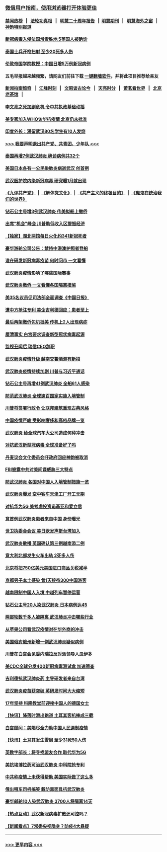 ### [微信用户指南，使用浏览器打开体验更佳](https://github.com/gfw-breaker/banned-news1/blob/master/indexes/wechat-guide.md?t=0)
#### [禁闻热榜](热点新闻.md?t=0)  &nbsp;&nbsp;|&nbsp;&nbsp; [法轮功真相](https://github.com/gfw-breaker/truth/blob/master/README.md?t=0) &nbsp;&nbsp;|&nbsp;&nbsp; [明慧二十周年报告](https://github.com/gfw-breaker/mh-reports/blob/master/README.md?t=0) &nbsp;&nbsp;|&nbsp;&nbsp;[明慧期刊](https://github.com/gfw-breaker/mh-qikan) &nbsp;&nbsp;|&nbsp;&nbsp; [明慧海外之窗](https://github.com/gfw-breaker/mh-news/blob/master/README.md?t=0) &nbsp;&nbsp;|&nbsp;&nbsp; [神韵特别报道](https://github.com/gfw-breaker/mh-news/blob/master/shenyun.md?t=0)
#### [新冠病毒入侵法国滑雪胜地 5英国人被确诊](../pages/nsc418/n11854307.md?t=02090344) 
#### [泰国士兵开枪扫射 至少20死多人伤](../pages/nsc418/n11854276.md?t=02090344) 
#### [伦敦帝国学院教授：中国日增5万例新冠病例](../pages/nsc418/n11854174.md?t=02090344) 
#### 五毛举报越来越频繁，请网友们前往下载 [一键翻墙软件](https://github.com/gfw-breaker/ssr-accounts)，并将此项目推荐给亲友
#### [新闻拍案惊奇](https://github.com/gfw-breaker/banned-news1/blob/master/pages/link4.md) &nbsp;&nbsp;|&nbsp;&nbsp; [江峰时刻](https://github.com/gfw-breaker/banned-news1/blob/master/pages/link4.md) &nbsp;&nbsp;|&nbsp;&nbsp; [文昭谈古论今](https://github.com/gfw-breaker/banned-news1/blob/master/pages/link4.md) &nbsp;&nbsp;|&nbsp;&nbsp; [天亮时分](https://github.com/gfw-breaker/banned-news1/blob/master/pages/link4.md) &nbsp;&nbsp;|&nbsp;&nbsp; [萧茗看世界](https://github.com/gfw-breaker/banned-news1/blob/master/pages/link4.md) &nbsp;&nbsp;|&nbsp;&nbsp; [北京老茶馆](https://github.com/gfw-breaker/banned-news1/blob/master/pages/link4.md) &nbsp;&nbsp;|&nbsp;&nbsp; 
#### [李文亮之死加剧危机 令中共执政基础动摇](../pages/nsc418/n11854003.md?t=02090344) 
#### [美专家加入WHO访华抗疫情 北京仍未批准](../pages/nsc418/n11854043.md?t=02090344) 
#### [印度外长：滞留武汉80名学生有10人发烧](../pages/nsc418/n11853821.md?t=02090344) 
#### [>>> 我要声明退出共产党、共青团、少年队 <<<](https://github.com/begood0513/goodnews/blob/master/quit/letter.md) 
#### [泰国再增7例武汉肺炎 确诊病例共32个](../pages/nsc418/n11853808.md?t=02090344) 
#### [美国日本各有一公民染肺炎病逝武汉 创首例](../pages/nsc418/n11853509.md?t=02090344) 
#### [武汉医护院内染新冠病毒 研究曝1月就出现](../pages/nsc418/n11852928.md?t=02090344) 
#### [《九评共产党》](https://github.com/begood0513/9ping.md/blob/master/README.md) &nbsp;|&nbsp; [《解体党文化》](../../../../jtdwh.md/blob/master/README.md)  &nbsp;|&nbsp; [《共产主义的终极目的》](../../../../gczydzjmd.md/blob/master/README.md) &nbsp;|&nbsp; [《魔鬼在统治我们的世界》](../../../../mgztzwmdsj.md/blob/master/README.md) 
#### [钻石公主号增3例武汉肺炎 传美拟船上撤侨](../pages/nsc418/n11853240.md?t=02090344) 
#### [出席“机会”峰会 川普助低收入区提振经济](../pages/nsc418/n11853232.md?t=02090344) 
#### [【独家】湖北两馆每日火化约341新冠死者](../pages/nsc418/n11845444.md?t=02090344) 
#### [豪华游轮公司公告：禁持中港澳护照者登船](../pages/nsc418/n11852761.md?t=02090344) 
#### [谁在研发新冠病毒疫苗 何时问市 一文看懂](../pages/nsc418/n11852840.md?t=02090344) 
#### [武汉肺炎疫情影响了哪些国际赛事](../pages/nsc418/n11852441.md?t=02090344) 
#### [武汉肺炎撤侨 一文看懂各国隔离措施](../pages/nsc418/n11844216.md?t=02090344) 
#### [美35名议员促司法部全面调查《中国日报》](../pages/nsc418/n11852435.md?t=02090344) 
#### [遭中方抢注专利 美企吉利德回应：患者至上](../pages/nsc418/n11852037.md?t=02090344) 
#### [最后两架撤侨包机抵美 传机上2人出现病症](../pages/nsc418/n11852173.md?t=02090344) 
#### [厘清事实 白宫要求调查新型冠状病毒起源](../pages/nsc418/n11852106.md?t=02090344) 
#### [监视丑闻后 瑞信CEO辞职](../pages/nsc418/n11852127.md?t=02090344) 
#### [武汉肺炎疫情升级 越南交警酒测有新招](../pages/nsc418/n11851632.md?t=02090344) 
#### [武汉肺炎疫情持续加剧 川普与习近平通话](../pages/nsc418/n11851613.md?t=02090344) 
#### [钻石公主号再增41例武汉肺炎 全船61人感染](../pages/nsc418/n11850401.md?t=02090344) 
#### [防范武汉肺炎 全球逾百国家实施入境管制](../pages/nsc418/n11850557.md?t=02090344) 
#### [川普将签署行政令 让联邦建筑重现古典风格](../pages/nsc418/n11850654.md?t=02090344) 
#### [中国疫情严峻 受影响奢侈和高档品牌一览](../pages/nsc418/n11850319.md?t=02090344) 
#### [武汉肺炎 给全球汽车大公司造成何种冲击](../pages/nsc418/n11850056.md?t=02090344) 
#### [对抗武汉新型冠病毒 全球准备好了吗](../pages/nsc418/n11850142.md?t=02090344) 
#### [丹麦议会文化委员会吁政府回应神韵被取消](../pages/nsc418/n11849312.md?t=02090344) 
#### [FBI披露中共对美间谍威胁三大特点](../pages/nsc418/n11849700.md?t=02090344) 
#### [防武汉肺炎 各国对中国人入境管制措施一览](../pages/nsc418/n11838726.md?t=02090344) 
#### [武汉肺炎爆发 空中客车天津工厂开工无期](../pages/nsc418/n11849634.md?t=02090344) 
#### [对抗华为5G 美考虑投资诺基亚和爱立信](../pages/nsc418/n11849510.md?t=02090344) 
#### [意首例武汉肺炎患者来自中国 身份曝光](../pages/nsc418/n11849454.md?t=02090344) 
#### [世卫执委会会议 美日欧发声挺台湾加入](../pages/nsc418/n11849433.md?t=02090344) 
#### [武汉肺炎散播 英国确认第三例越南添二例](../pages/nsc418/n11849439.md?t=02090344) 
#### [意大利北部发生火车出轨 2死多人伤](../pages/nsc418/n11848999.md?t=02090344) 
#### [北京将把750亿美元美国进口商品关税减半](../pages/nsc418/n11848896.md?t=02090344) 
#### [京都男子本土感染 曾1天接待300中国游客](../pages/nsc418/n11848641.md?t=02090344) 
#### [越南限制中国人入境 中越列车暂停运营](../pages/nsc418/n11847844.md?t=02090344) 
#### [钻石公主号20人染武汉肺炎 日本病例达45](../pages/nsc418/n11847823.md?t=02090344) 
#### [两邮轮数千多人被隔离 武汉肺炎冲击哪些行业](../pages/nsc418/n11847456.md?t=02090344) 
#### [从苹果公司看武汉疫情对在华外商的冲击](../pages/nsc418/n11847586.md?t=02090344) 
#### [美国俄亥俄州新增一例武汉肺炎疑似病例](../pages/nsc418/n11847714.md?t=02090344) 
#### [川普在白宫会见委内瑞拉反对派领导人瓜伊多](../pages/nsc418/n11847391.md?t=02090344) 
#### [美CDC全球分发400新冠病毒测试盒 加速筛查](../pages/nsc418/n11847260.md?t=02090344) 
#### [吉利德抗武汉肺炎药 主导研发者来自台湾](../pages/nsc418/n11847064.md?t=02090344) 
#### [武汉肺炎疫苗获突破 英研发时间大大缩短](../pages/nsc418/n11846915.md?t=02090344) 
#### [17年坚持 科隆教堂前迎接中国人的德国女士](../pages/nsc418/n11846781.md?t=02090344) 
#### [【快讯】降落时滑出跑道 土耳其客机摔成三截](../pages/nsc418/n11847021.md?t=02090344) 
#### [白宫顾问：美竭尽全力助中国人民遏制疫情](../pages/nsc418/n11846756.md?t=02090344) 
#### [【快讯】土耳其发生雪崩 至少31死50人伤](../pages/nsc418/n11846680.md?t=02090344) 
#### [英数字部长：将寻找盟友合作 取代华为5G](../pages/nsc418/n11846485.md?t=02090344) 
#### [美抗埃博拉药可治武汉肺炎 中科院抢专利](../pages/nsc418/n11846409.md?t=02090344) 
#### [中共称疫情上未获得帮助 美国实际做了这么多](../pages/nsc418/n11846008.md?t=02090344) 
#### [俄出租车司机搞笑 戴防毒面具抗武汉肺炎](../pages/nsc418/n11845703.md?t=02090344) 
#### [豪华邮轮10人染武汉肺炎 3700人将隔离14天](../pages/nsc418/n11845543.md?t=02090344) 
#### [【热点互动】武汉新冠病毒扩散还可控吗？](../pages/nsc418/n11844750.md?t=02090344) 
#### [【新闻看点】7常委央视隐身？防疫4大悬疑](../pages/nsc418/n11844611.md?t=02090344) 

----
#### [ >>> 更早内容 <<< ](../indexes/nsc418-earlier.md)
